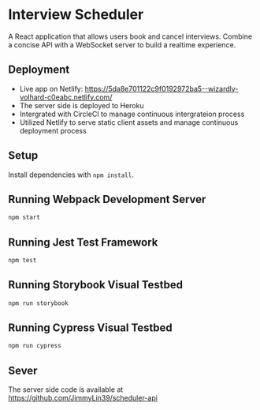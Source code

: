 # Interview Scheduler
A React application that allows users book and cancel interviews. Combine a concise API with a WebSocket server to build a realtime experience. 

## Deployment

- Live app on Netlify: https://5da8e701122c9f0192972ba5--wizardly-volhard-c0eabc.netlify.com/
- The server side is deployed to Heroku
- Intergrated with CircleCI to manage continuous intergrateion process
- Utilized Netlify to serve static client assets and manage continuous deployment process

## Setup

Install dependencies with `npm install`.

## Running Webpack Development Server

```sh
npm start
```

## Running Jest Test Framework

```sh
npm test
```

## Running Storybook Visual Testbed

```sh
npm run storybook
```

## Running Cypress Visual Testbed

```sh
npm run cypress
```

## Sever

The server side code is available at https://github.com/JimmyLin39/scheduler-api

